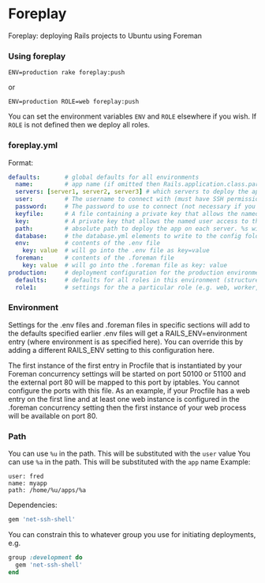 Foreplay
========

Foreplay: deploying Rails projects to Ubuntu using Foreman

### Using foreplay

    ENV=production rake foreplay:push

or

    ENV=production ROLE=web foreplay:push

You can set the environment variables `ENV` and `ROLE` elsewhere if you wish.
If `ROLE` is not defined then we deploy all roles.

### foreplay.yml

Format:

```YAML
defaults:       # global defaults for all environments
  name:         # app name (if omitted then Rails.application.class.parent_name.underscore is used)
  servers: [server1, server2, server3] # which servers to deploy the app on
  user:         # The username to connect with (must have SSH permissions)
  password:     # The password to use to connect (not necessary if you've set up SSH keys)
  keyfile:      # A file containing a private key that allows the named user access to the server
  key:          # A private key that allows the named user access to the server
  path:         # absolute path to deploy the app on each server. %s will be translated to the application name
  database:     # the database.yml elements to write to the config folder
  env:          # contents of the .env file
    key: value  # will go into the .env file as key=value
  foreman:      # contents of the .foreman file
    key: value  # will go into the .foreman file as key: value
production:     # deployment configuration for the production environment
  defaults:     # defaults for all roles in this environment (structure same as global defaults)
  role1:        # settings for the a particular role (e.g. web, worker, etc.) (structure same as global defaults)
```

### Environment

Settings for the .env files and .foreman files in specific sections will add to the defaults specified earlier
.env files will get a RAILS_ENV=environment entry (where environment is as specified here).
You can override this by adding a different RAILS_ENV setting to this configuration here.

The first instance of the first entry in Procfile that is instantiated by your Foreman concurrency settings will
be started on port 50100 or 51100 and the external port 80 will be mapped to this port by iptables. You cannot
configure the ports with this file. As an example, if your Procfile has a web entry on the first line and at
least one web instance is configured in the .foreman concurrency setting then the first instance of your web
process will be available on port 80.

### Path

You can use `%u` in the path. This will be substituted with the `user` value
You can use `%a` in the path. This will be substituted with the `app` name
Example:

    user: fred
    name: myapp
    path: /home/%u/apps/%a

Dependencies:

```ruby
gem 'net-ssh-shell'
```

You can constrain this to whatever group you use for initiating deployments, e.g.

```ruby
group :development do
  gem 'net-ssh-shell'
end
```
